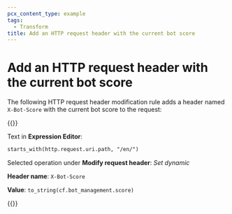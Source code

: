 ```yaml
---
pcx_content_type: example
tags:
  - Transform
title: Add an HTTP request header with the current bot score
---
```

# Add an HTTP request header with the current bot score

The following HTTP request header modification rule adds a header named `X-Bot-Score` with the current bot score to the request:

{{<example>}}

Text in **Expression Editor**:

```txt
starts_with(http.request.uri.path, "/en/")
```

Selected operation under **Modify request header**: _Set dynamic_

**Header name**: `X-Bot-Score`

**Value**: `to_string(cf.bot_management.score)`

{{</example>}}
